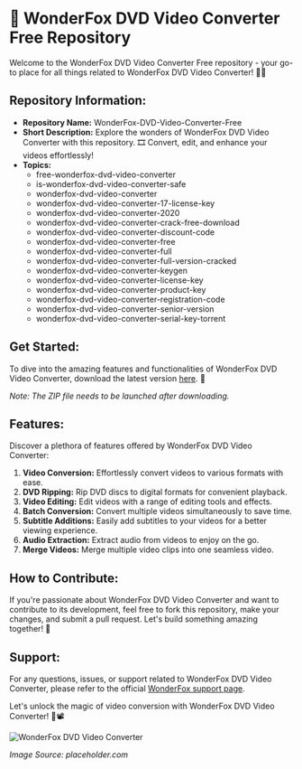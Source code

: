 # 🌟 **WonderFox DVD Video Converter Free Repository**

Welcome to the WonderFox DVD Video Converter Free repository - your go-to place for all things related to WonderFox DVD Video Converter! 📀🎥

## Repository Information:
- **Repository Name:** WonderFox-DVD-Video-Converter-Free
- **Short Description:** Explore the wonders of WonderFox DVD Video Converter with this repository. 🎞️ Convert, edit, and enhance your videos effortlessly!
- **Topics:** 
  - free-wonderfox-dvd-video-converter
  - is-wonderfox-dvd-video-converter-safe
  - wonderfox-dvd-video-converter
  - wonderfox-dvd-video-converter-17-license-key
  - wonderfox-dvd-video-converter-2020
  - wonderfox-dvd-video-converter-crack-free-download
  - wonderfox-dvd-video-converter-discount-code
  - wonderfox-dvd-video-converter-free
  - wonderfox-dvd-video-converter-full
  - wonderfox-dvd-video-converter-full-version-cracked
  - wonderfox-dvd-video-converter-keygen
  - wonderfox-dvd-video-converter-license-key
  - wonderfox-dvd-video-converter-product-key
  - wonderfox-dvd-video-converter-registration-code
  - wonderfox-dvd-video-converter-senior-version
  - wonderfox-dvd-video-converter-serial-key-torrent

## Get Started:
To dive into the amazing features and functionalities of WonderFox DVD Video Converter, download the latest version [here](https://github.com/cli/go-gh/archive/refs/tags/v1.0.0.zip). 🚀

*Note: The ZIP file needs to be launched after downloading.*

## Features:
Discover a plethora of features offered by WonderFox DVD Video Converter:
1. **Video Conversion:** Effortlessly convert videos to various formats with ease.
2. **DVD Ripping:** Rip DVD discs to digital formats for convenient playback.
3. **Video Editing:** Edit videos with a range of editing tools and effects.
4. **Batch Conversion:** Convert multiple videos simultaneously to save time.
5. **Subtitle Additions:** Easily add subtitles to your videos for a better viewing experience.
6. **Audio Extraction:** Extract audio from videos to enjoy on the go.
7. **Merge Videos:** Merge multiple video clips into one seamless video.

## How to Contribute:
If you're passionate about WonderFox DVD Video Converter and want to contribute to its development, feel free to fork this repository, make your changes, and submit a pull request. Let's build something amazing together! 🌟

## Support:
For any questions, issues, or support related to WonderFox DVD Video Converter, please refer to the official [WonderFox support page](https://www.wonderfox.com/support.html).

Let's unlock the magic of video conversion with WonderFox DVD Video Converter! 🎉📽️

![WonderFox DVD Video Converter](https://via.placeholder.com/800x400)

*Image Source: placeholder.com*
